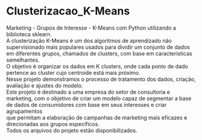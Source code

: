 # Clusterizacao_K-Means
Marketing - Grupos de Interesse - K-Means com Python utilizando a biblioteca sklearn.  
A clusterização K-Means é um dos algoritmos de aprendizado não supervisionado mais populares usados para dividir um conjunto de dados em diferentes grupos, chamados de clusters, com base em características semelhantes.  
O objetivo é organizar os dados em K clusters, onde cada ponto de dado pertence ao cluster cujo centroide está mais próximo.  
Nesse projeto demonstramos o processo de tratamento dos dados, criação, avaliação e ajustes do modelo.  
Este projeto é destinado a uma empresa do setor de consultoria e marketing, com o objetivo de criar um modelo capaz de segmentar a base de dados de consumidores com base em seus interesses e criar agrupamentos  
que permitam a elaboração de campanhas de marketing mais eficazes e direcionadas aos grupos específicos.  
Todos os arquivos do projeto estão disponibilizados.

